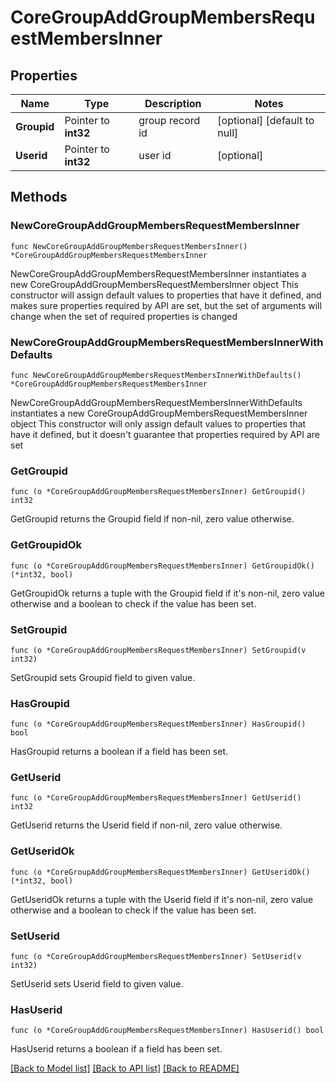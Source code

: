 # CoreGroupAddGroupMembersRequestMembersInner

## Properties

Name | Type | Description | Notes
------------ | ------------- | ------------- | -------------
**Groupid** | Pointer to **int32** | group record id | [optional] [default to null]
**Userid** | Pointer to **int32** | user id | [optional] 

## Methods

### NewCoreGroupAddGroupMembersRequestMembersInner

`func NewCoreGroupAddGroupMembersRequestMembersInner() *CoreGroupAddGroupMembersRequestMembersInner`

NewCoreGroupAddGroupMembersRequestMembersInner instantiates a new CoreGroupAddGroupMembersRequestMembersInner object
This constructor will assign default values to properties that have it defined,
and makes sure properties required by API are set, but the set of arguments
will change when the set of required properties is changed

### NewCoreGroupAddGroupMembersRequestMembersInnerWithDefaults

`func NewCoreGroupAddGroupMembersRequestMembersInnerWithDefaults() *CoreGroupAddGroupMembersRequestMembersInner`

NewCoreGroupAddGroupMembersRequestMembersInnerWithDefaults instantiates a new CoreGroupAddGroupMembersRequestMembersInner object
This constructor will only assign default values to properties that have it defined,
but it doesn't guarantee that properties required by API are set

### GetGroupid

`func (o *CoreGroupAddGroupMembersRequestMembersInner) GetGroupid() int32`

GetGroupid returns the Groupid field if non-nil, zero value otherwise.

### GetGroupidOk

`func (o *CoreGroupAddGroupMembersRequestMembersInner) GetGroupidOk() (*int32, bool)`

GetGroupidOk returns a tuple with the Groupid field if it's non-nil, zero value otherwise
and a boolean to check if the value has been set.

### SetGroupid

`func (o *CoreGroupAddGroupMembersRequestMembersInner) SetGroupid(v int32)`

SetGroupid sets Groupid field to given value.

### HasGroupid

`func (o *CoreGroupAddGroupMembersRequestMembersInner) HasGroupid() bool`

HasGroupid returns a boolean if a field has been set.

### GetUserid

`func (o *CoreGroupAddGroupMembersRequestMembersInner) GetUserid() int32`

GetUserid returns the Userid field if non-nil, zero value otherwise.

### GetUseridOk

`func (o *CoreGroupAddGroupMembersRequestMembersInner) GetUseridOk() (*int32, bool)`

GetUseridOk returns a tuple with the Userid field if it's non-nil, zero value otherwise
and a boolean to check if the value has been set.

### SetUserid

`func (o *CoreGroupAddGroupMembersRequestMembersInner) SetUserid(v int32)`

SetUserid sets Userid field to given value.

### HasUserid

`func (o *CoreGroupAddGroupMembersRequestMembersInner) HasUserid() bool`

HasUserid returns a boolean if a field has been set.


[[Back to Model list]](../README.md#documentation-for-models) [[Back to API list]](../README.md#documentation-for-api-endpoints) [[Back to README]](../README.md)


